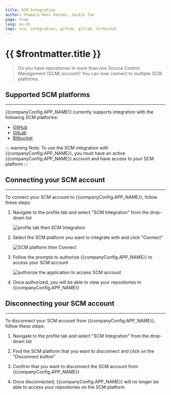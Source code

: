 ```yaml
---
title: SCM Integration
author: Shamala Mani Vannan, Jackie Tan
page: true
lang: en-US
tags: scm, integration, github, gitlab, bitbucket
---
```


<script setup>
import { companyConfig } from '../../../config/companyConfig.js'
</script>
<ClientOnly>

<h1> {{ $frontmatter.title }} </h1>

<blockquote>
    <p>Do you have repositories in more than one Source Control Management (SCM) account? You can now connect to multiple SCM platforms.</p>
</blockquote>

## Supported SCM platforms

<hr class="thick" />

{{companyConfig.APP_NAME}} currently supports integration with the following SCM platforms:

<ul>
    <li><a href="https://github.com">GitHub</a></li>
    <li><a href="https://gitlab.com">GitLab</a></li>
    <li><a href="https://bitbucket.org">Bitbucket</a></li>
</ul>

::: warning Note:
To use the SCM integration with {{companyConfig.APP_NAME}}, you must have an active {{companyConfig.APP_NAME}} account and have access to your SCM platform
:::

## Connecting your SCM account

<hr class="thick" />

To connect your SCM account to {{companyConfig.APP_NAME}}, follow these steps:

1. Navigate to the profile tab and select "SCM Integration" from the drop-down list

   ![profile tab then SCM Integration](/images/Get-Started/SCM-Integration-1.png)

2. Select the SCM platform you want to integrate with and click "Connect"

   ![SCM platform then Connect](/images/Get-Started/SCM-Integration-2.png)

3. Follow the prompts to authorize {{companyConfig.APP_NAME}} to access your SCM account

   ![authorize the application to access SCM account](/images/Get-Started/SCM-Integration-3.png)

4. Once authorized, you will be able to view your repositories in {{companyConfig.APP_NAME}}

## Disconnecting your SCM account

<hr class="thick" />

To disconnect your SCM account from {{companyConfig.APP_NAME}}, follow these steps:

1. Navigate to the profile tab and select "SCM Integration" from the drop-down list

2. Find the SCM platform that you want to disconnect and click on the "Disconnect button"

3. Confirm that you want to disconnect the SCM account from {{companyConfig.APP_NAME}}

4. Once disconnected, {{companyConfig.APP_NAME}} will no longer be able to access your repositories on the SCM platform

</ClientOnly>
